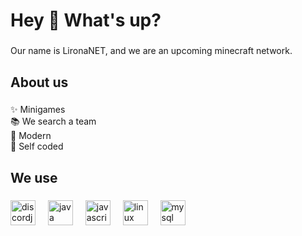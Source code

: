 <h1 align="left">Hey 👋 What's up?</h1>

###

<p align="left">Our name is LironaNET, and we are an upcoming minecraft network.</p>

###

<h2 align="left">About us</h2>

###

<p align="left">✨ Minigames<br>📚 We search a team<br>🎯 Modern<br>🎲 Self coded</p>

###

<h2 align="left">We use</h2>

###

<div align="left">
  <img src="https://cdn.jsdelivr.net/gh/devicons/devicon/icons/discordjs/discordjs-original.svg" height="40" alt="discordjs logo"  />
  <img width="12" />
  <img src="https://cdn.jsdelivr.net/gh/devicons/devicon/icons/java/java-original.svg" height="40" alt="java logo"  />
  <img width="12" />
  <img src="https://cdn.jsdelivr.net/gh/devicons/devicon/icons/javascript/javascript-original.svg" height="40" alt="javascript logo"  />
  <img width="12" />
  <img src="https://cdn.jsdelivr.net/gh/devicons/devicon/icons/linux/linux-original.svg" height="40" alt="linux logo"  />
  <img width="12" />
  <img src="https://cdn.jsdelivr.net/gh/devicons/devicon/icons/mysql/mysql-original.svg" height="40" alt="mysql logo"  />
</div>

###
